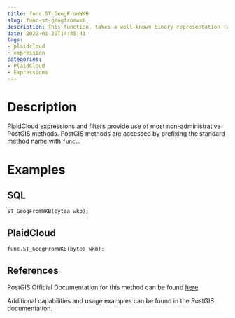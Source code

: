 ```yaml
---
title: func.ST_GeogFromWKB
slug: func-st-geogfromwkb
description: This function, takes a well-known binary representation (WKB) of a geometry and creates an instance of the appropriate geography type
date: 2022-01-29T14:45:41
tags:
- plaidcloud
- expression
categories:
- PlaidCloud
- Expressions
---
```



# Description


PlaidCloud expressions and filters provide use of most non-administrative PostGIS methods. PostGIS methods are accessed by prefixing the standard method name with `func.`.



# Examples


## SQL



```
ST_GeogFromWKB(bytea wkb);
```


## PlaidCloud



```
func.ST_GeogFromWKB(bytea wkb);
```


## References


PostGIS Official Documentation for this method can be found [here](https://postgis.net/docs/manual-3.1/ST_GeogFromWKB.html).



Additional capabilities and usage examples can be found in the PostGIS documentation.

